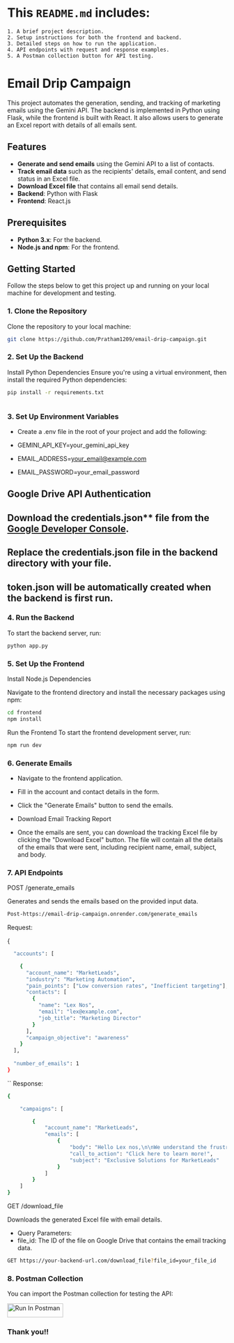 # This `README.md` includes:

    1. A brief project description.
    2. Setup instructions for both the frontend and backend.
    3. Detailed steps on how to run the application.
    4. API endpoints with request and response examples.
    5. A Postman collection button for API testing.

# Email Drip Campaign

This project automates the generation, sending, and tracking of marketing emails using the Gemini API. The backend is implemented in Python using Flask, while the frontend is built with React. It also allows users to generate an Excel report with details of all emails sent.

## Features

- **Generate and send emails** using the Gemini API to a list of contacts.
- **Track email data** such as the recipients' details, email content, and send status in an Excel file.
- **Download Excel file** that contains all email send details.
- **Backend**: Python with Flask
- **Frontend**: React.js

## Prerequisites

- **Python 3.x**: For the backend.
- **Node.js and npm**: For the frontend.

## Getting Started

Follow the steps below to get this project up and running on your local machine for development and testing.

### 1. Clone the Repository

Clone the repository to your local machine:
 ```sh
git clone https://github.com/Pratham1209/email-drip-campaign.git
```
### 2. Set Up the Backend
Install Python Dependencies
Ensure you're using a virtual environment, then install the required Python dependencies:
 ```sh
pip install -r requirements.txt
```
```
```
### 3. Set Up Environment Variables

- Create a .env file in the root of your project and add the following:
  
- GEMINI_API_KEY=your_gemini_api_key

- EMAIL_ADDRESS=your_email@example.com

- EMAIL_PASSWORD=your_email_password
  
## Google Drive API Authentication
## Download the credentials.json** file from the [Google Developer Console](https://www.googleadservices.com/pagead/aclk?sa=L&ai=DChcSEwjpovrqlMGKAxVoDIMDHVEaOO0YABAAGgJzZg&co=1&ase=2&gclid=Cj0KCQiA1Km7BhC9ARIsAFZfEItbH9wQ8bJ2drufLtZimLUyBRKZEE0kc7_C2NnDlcpfS5PB7ajtupUaAn8lEALw_wcB&ei=dQ5rZ8LnEt7H4-EPgcibsQo&ohost=www.google.com&cid=CAESVeD2YcLFtPD6_6WVPmo9nP5ahfhiPjdjLsqwXNo8IZS_mBAI-MDRa28hcefHksy0yEll2EU8V10_lC1EK0eo_dciprkBfK9tKpzUSLjmVl73io5J9cs&sig=AOD64_3pwV00DMh916t11d2pB6VrhJS3pg&q&sqi=2&nis=4&adurl&ved=2ahUKEwiC9vXqlMGKAxXe4zgGHQHkJqYQ0Qx6BAgNEAE).
## Replace the credentials.json file in the backend directory with your file.
## token.json will be automatically created when the backend is first run.


### 4. Run the Backend
To start the backend server, run:
   ```sh
   python app.py

```
### 5. Set Up the Frontend
Install Node.js Dependencies

Navigate to the frontend directory and install the necessary packages using npm:

```sh
cd frontend
npm install
```
Run the Frontend
To start the frontend development server, run:
```sh
npm run dev
```

### 6. Generate Emails

- Navigate to the frontend application.

- Fill in the account and contact details in the form.

- Click the "Generate Emails" button to send the emails.

- Download Email Tracking Report

- Once the emails are sent, you can download the tracking Excel file by clicking the "Download Excel" button. The file will contain all the details of the emails that were sent, including recipient name, email, subject, and body.

### 7. API Endpoints
POST /generate_emails

Generates and sends the emails based on the provided input data.

```sh
Post-https://email-drip-campaign.onrender.com/generate_emails
```

Request:

{
```sh
  "accounts": [

    {
      "account_name": "MarketLeads",
      "industry": "Marketing Automation",
      "pain_points": ["Low conversion rates", "Inefficient targeting"],
      "contacts": [
        {
          "name": "Lex Nos",
          "email": "lex@example.com",
          "job_title": "Marketing Director"
        }
      ],
      "campaign_objective": "awareness"
    }
  ],
  
  "number_of_emails": 1
}
```
``
Response:
```sh
{

    "campaigns": [

        {
            "account_name": "MarketLeads",
            "emails": [
                {
                    "body": "Hello Lex nos,\n\nWe understand the frustration of low conversion rates and inefficient targeting – common challenges in today's marketing landscape. It's like casting a wide net and hoping for the best, which often leads to wasted resources and missed opportunities.\n\nAt MarketLeads, we specialize in helping businesses like yours transform these pain points into powerful results. Our marketing automation solutions are designed to refine your targeting, reaching the right audience with the right message at the right time. We can help you nurture leads with personalized content, guiding them through the buyer's journey and significantly boosting your conversion rates.\n\nWe believe awareness is key. Let’s discuss how our strategies can create a more focused and efficient approach to your marketing efforts.\n\nMarketLeads",
                    "call_to_action": "Click here to learn more!",
                    "subject": "Exclusive Solutions for MarketLeads"
                }
            ]
        }
    ]
}
```
GET /download_file

Downloads the generated Excel file with email details.

- Query Parameters:
- file_id: The ID of the file on Google Drive that contains the email tracking data.

```sh
GET https://your-backend-url.com/download_file?file_id=your_file_id
```
### 8. Postman Collection
You can import the Postman collection for testing the API:

[<img src="https://run.pstmn.io/button.svg" alt="Run In Postman" style="width: 128px; height: 32px;">](https://app.getpostman.com/run-collection/33785306-3abe4073-7c3b-4fa5-bd34-f06b9184c756?action=collection%2Ffork&source=rip_markdown&collection-url=entityId%3D33785306-3abe4073-7c3b-4fa5-bd34-f06b9184c756%26entityType%3Dcollection%26workspaceId%3D45dfb44a-9237-41be-9edd-bdba79abe8cd)

### Thank you!!








